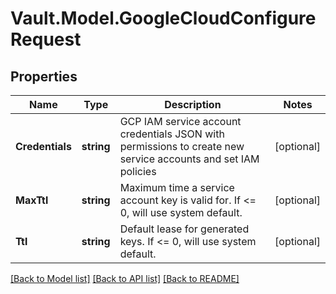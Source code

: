 # Vault.Model.GoogleCloudConfigureRequest

## Properties

Name | Type | Description | Notes
------------ | ------------- | ------------- | -------------
**Credentials** | **string** | GCP IAM service account credentials JSON with permissions to create new service accounts and set IAM policies | [optional] 
**MaxTtl** | **string** | Maximum time a service account key is valid for. If &lt;&#x3D; 0, will use system default. | [optional] 
**Ttl** | **string** | Default lease for generated keys. If &lt;&#x3D; 0, will use system default. | [optional] 

[[Back to Model list]](../README.md#documentation-for-models) [[Back to API list]](../README.md#documentation-for-api-endpoints) [[Back to README]](../README.md)

